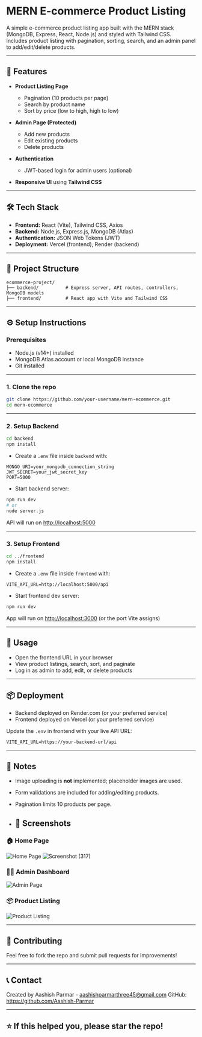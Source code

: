 # MERN E-commerce Product Listing

A simple e-commerce product listing app built with the MERN stack (MongoDB, Express, React, Node.js) and styled with Tailwind CSS.  
Includes product listing with pagination, sorting, search, and an admin panel to add/edit/delete products.

---

## 🚀 Features

- **Product Listing Page**  
  - Pagination (10 products per page)  
  - Search by product name  
  - Sort by price (low to high, high to low)  

- **Admin Page (Protected)**  
  - Add new products  
  - Edit existing products  
  - Delete products  

- **Authentication**  
  - JWT-based login for admin users (optional)  

- **Responsive UI** using **Tailwind CSS**  

---

## 🛠️ Tech Stack

- **Frontend:** React (Vite), Tailwind CSS, Axios  
- **Backend:** Node.js, Express.js, MongoDB (Atlas)  
- **Authentication:** JSON Web Tokens (JWT)  
- **Deployment:** Vercel (frontend), Render (backend)

---

## 📁 Project Structure

```
ecommerce-project/
├── backend/          # Express server, API routes, controllers, MongoDB models
├── frontend/         # React app with Vite and Tailwind CSS
```

---

## ⚙️ Setup Instructions

### Prerequisites

- Node.js (v14+) installed  
- MongoDB Atlas account or local MongoDB instance  
- Git installed  

---

### 1. Clone the repo

```bash
git clone https://github.com/your-username/mern-ecommerce.git
cd mern-ecommerce
```

---

### 2. Setup Backend

```bash
cd backend
npm install
```

- Create a `.env` file inside `backend` with:

```
MONGO_URI=your_mongodb_connection_string
JWT_SECRET=your_jwt_secret_key
PORT=5000
```

- Start backend server:

```bash
npm run dev
# or
node server.js
```

API will run on [http://localhost:5000](http://localhost:5000)

---

### 3. Setup Frontend

```bash
cd ../frontend
npm install
```

- Create a `.env` file inside `frontend` with:

```
VITE_API_URL=http://localhost:5000/api
```

- Start frontend dev server:

```bash
npm run dev
```

App will run on [http://localhost:3000](http://localhost:3000) (or the port Vite assigns)

---

## 🧩 Usage

- Open the frontend URL in your browser  
- View product listings, search, sort, and paginate  
- Log in as admin to add, edit, or delete products

---

## 📦 Deployment

- Backend deployed on Render.com (or your preferred service)  
- Frontend deployed on Vercel (or your preferred service)  

Update the `.env` in frontend with your live API URL:

```
VITE_API_URL=https://your-backend-url/api
```

---

## 📝 Notes

- Image uploading is **not** implemented; placeholder images are used.  
- Form validations are included for adding/editing products.  
- Pagination limits 10 products per page.

- ## 📸 Screenshots

### 🏠 Home Page
![Home Page](./src/assets/home.png)
![Screenshot (317)](https://github.com/user-attachments/assets/2abe1590-d3d6-4209-997a-a59c86dc2581)

### 🧑‍💼 Admin Dashboard
![Admin Page](./src/assets/admin.png)

### 📦 Product Listing
![Product Listing](./src/assets/product.png)


---

## 🤝 Contributing

Feel free to fork the repo and submit pull requests for improvements!

---

## 📞 Contact

Created by Aashish Parmar - aashishparmarthree45@gmail.com 
GitHub: https://github.com/Aashish-Parmar

---

## ⭐ If this helped you, please star the repo!
